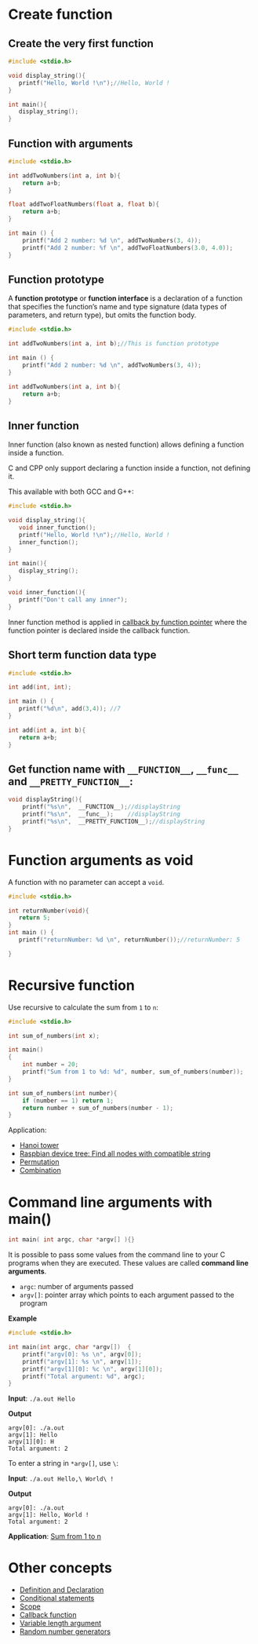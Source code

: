 # Create function

## Create the very first function

```c
#include <stdio.h>

void display_string(){
   printf("Hello, World !\n");//Hello, World !
}

int main(){
   display_string();
}
```

## Function with arguments

```c
#include <stdio.h>

int addTwoNumbers(int a, int b){
    return a+b;
}

float addTwoFloatNumbers(float a, float b){
    return a+b;
}    

int main () {
    printf("Add 2 number: %d \n", addTwoNumbers(3, 4));
    printf("Add 2 number: %f \n", addTwoFloatNumbers(3.0, 4.0));
}
```

## Function prototype

A **function prototype** or **function interface** is a declaration of a function that specifies the function’s name and type signature (data types of parameters, and return type), but omits the function body. 

```c
#include <stdio.h>

int addTwoNumbers(int a, int b);//This is function prototype

int main () {
    printf("Add 2 number: %d \n", addTwoNumbers(3, 4));
}

int addTwoNumbers(int a, int b){
    return a+b;
}
```

## Inner function

Inner function (also known as nested function) allows defining a function inside a function.

C and CPP only support declaring a function inside a function, not defining it.

This available with both GCC and G++:

```c
#include <stdio.h>

void display_string(){
   void inner_function();
   printf("Hello, World !\n");//Hello, World !
   inner_function();
}

int main(){
   display_string();
}

void inner_function(){
   printf("Don't call any inner");
}
```
Inner function method is applied in [callback by function pointer](Callback%20function.md#handle-callback-by-function-pointer) where the function pointer is declared inside the callback function.

## Short term function data type

```c
#include <stdio.h>

int add(int, int);

int main () {
   printf("%d\n", add(3,4)); //7
}

int add(int a, int b){
   return a+b;
}
```

## Get function name with ``__FUNCTION__``, ``__func__`` and ``__PRETTY_FUNCTION__``:

```c
void displayString(){
	printf("%s\n",  __FUNCTION__);//displayString
	printf("%s\n",  __func__);    //displayString
	printf("%s\n",  __PRETTY_FUNCTION__);//displayString
}
```

# Function arguments as void

A function with no parameter can accept a ``void``.

```c
#include <stdio.h>

int returnNumber(void){
   return 5;
}
int main () {
   printf("returnNumber: %d \n", returnNumber());//returnNumber: 5

}
```

# Recursive function

Use recursive to calculate the sum from ``1`` to ``n``:

```c
#include <stdio.h>

int sum_of_numbers(int x);

int main()
{  
	int number = 20;
	printf("Sum from 1 to %d: %d", number, sum_of_numbers(number));
}

int sum_of_numbers(int number){
	if (number == 1) return 1;
	return number + sum_of_numbers(number - 1);
}
```

Application: 
* [Hanoi tower](https://github.com/TranPhucVinh/C/blob/master/Introduction/Examples/Hanoi_tower.c)
* [Raspbian device tree: Find all nodes with compatible string](https://github.com/TranPhucVinh/Raspberry-Pi-C/blob/main/Kernel/Device%20tree/find_all_nodes_with_comp_str.c)
* [Permutation](https://github.com/TranPhucVinh/C/blob/master/Algorithms/Permutation.md)
* [Combination]()

# Command line arguments with main()

```c
int main( int argc, char *argv[] ){}
```

It is possible to pass some values from the command line to your C programs when they are executed. These values are called **command line arguments**.

* ``argc``: number of arguments passed
* ``argv[]``: pointer array which points to each argument passed to the program

**Example**

```c
#include <stdio.h>

int main(int argc, char *argv[])  {
    printf("argv[0]: %s \n", argv[0]);
    printf("argv[1]: %s \n", argv[1]);
    printf("argv[1][0]: %c \n", argv[1][0]);
    printf("Total argument: %d", argc);
}
```
**Input**: ``./a.out Hello``

**Output**

```
argv[0]: ./a.out 
argv[1]: Hello
argv[1][0]: H
Total argument: 2
```

To enter a string in ``*argv[]``, use ``\``:

**Input**: ``./a.out Hello,\ World\ !``

**Output**

```
argv[0]: ./a.out 
argv[1]: Hello, World !
Total argument: 2
```

**Application**: [Sum from 1 to n](https://github.com/TranPhucVinh/C/tree/master/Introduction/Examples#sum-from-1-to-n)

# Other concepts

* [Definition and Declaration](Definition%20and%20Declaration.md)
* [Conditional statements](Conditional%20statements.md)
* [Scope](Scope.md)
* [Callback function](Callback%20function.md)
* [Variable length argument](Variable%20length%20argument.md)
* [Random number generators](Random%20number.md)
